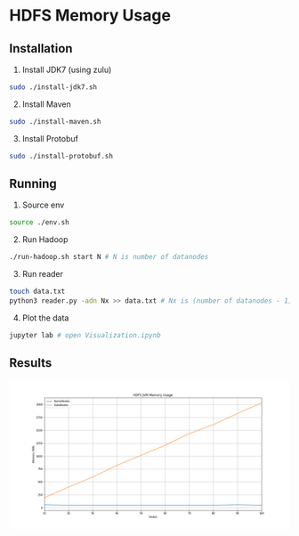 # HDFS Memory Usage

## Installation

1. Install JDK7 (using zulu)

```bash
sudo ./install-jdk7.sh
```

2. Install Maven

```bash
sudo ./install-maven.sh
```

3. Install Protobuf

```bash
sudo ./install-protobuf.sh
```

## Running

1. Source env

```bash
source ./env.sh
```

2. Run Hadoop

```bash
./run-hadoop.sh start N # N is number of datanodes
```

3. Run reader

```bash
touch data.txt
python3 reader.py -adn Nx >> data.txt # Nx is (number of datanodes - 1)
```

4. Plot the data

```bash
jupyter lab # open Visualization.ipynb
```

## Results

![hdfs-mem-usage](plot.png)
